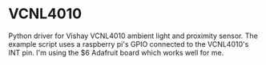 # VCNL4010
Python driver for Vishay VCNL4010 ambient light and proximity sensor. The example script uses a raspberry pi's GPIO connected to the VCNL4010's INT pin.  I'm using the $6 Adafruit board which works well for me.
